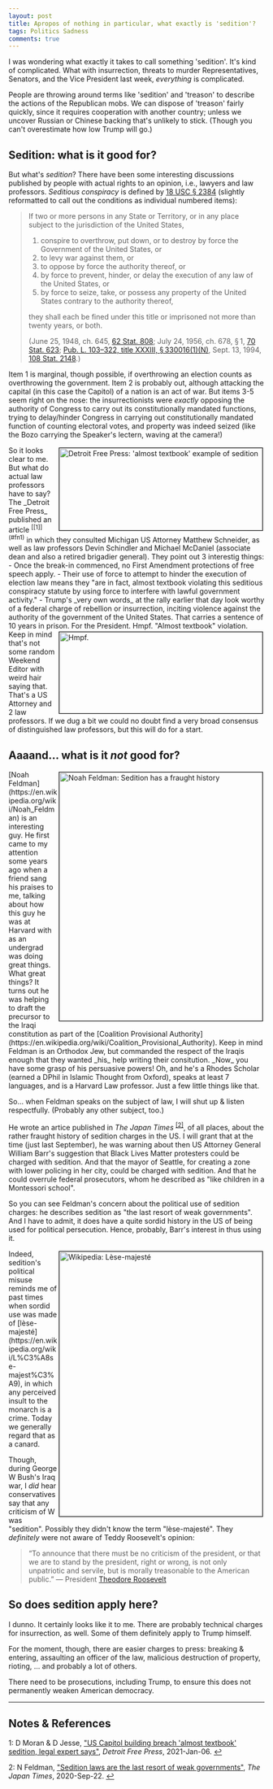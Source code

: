 ```yaml
---
layout: post
title: Apropos of nothing in particular, what exactly is 'sedition'?
tags: Politics Sadness
comments: true
---
```


I was wondering what exactly it takes to call something 'sedition'.  It's kind of
complicated.  What with insurrection, threats to murder Representatives, Senators, and the
Vice President last week, _everything_ is complicated.  

People are throwing around terms like 'sedition' and 'treason' to describe the actions of
the Republican mobs.  We can dispose of 'treason' fairly quickly, since it requires
cooperation with another country; unless we uncover Russian or Chinese backing that's
unlikely to stick.  (Though you can't overestimate how low Trump will go.)  

## Sedition: what is it good for?  

But what's _sedition_?  There have been some interesting discussions published by people with actual rights to an opinion, i.e., lawyers and law professors.  _Seditious conspiracy_ is defined by [18 USC &sect; 2384](https://www.law.cornell.edu/uscode/text/18/2384) (slightly reformatted to call out the conditions as individual numbered items):  
> If two or more persons in any State or Territory, or in any place subject to the
> jurisdiction of the United States,  
>  
> 1. conspire to overthrow, put down, or to destroy by force the Government of the United States, or  
> 2. to levy war against them, or  
> 3. to oppose by force the authority thereof, or  
> 4. by force to prevent, hinder, or delay the execution of any law of the United States, or  
> 5. by force to seize, take, or possess any property of the United States contrary to the authority thereof,  
>  
> they shall each be fined under this title or imprisoned not more than twenty years, or both.  
> 
> (June 25, 1948, ch. 645, [62 Stat. 808](https://www.law.cornell.edu/rio/citation/62_Stat._808);
> July 24, 1956, ch. 678, § 1, [70 Stat. 623](https://www.law.cornell.edu/rio/citation/70_Stat._623);
> [Pub. L. 103–322, title XXXIII, § 330016(1)(N)](https://www.law.cornell.edu/rio/citation/Pub._L._103-322), 
> Sept. 13, 1994, [108 Stat. 2148](https://www.law.cornell.edu/rio/citation/108_Stat._2148).)  

Item 1 is marginal, though possible, if overthrowing an election counts as overthrowing
the government.  Item 2 is probably out, although attacking the capital (in this case the
Capitol) of a nation is an act of war.  But items 3-5 seem right on the nose: the
insurrectionists were _exactly_ opposing the authority of Congress to carry out its
constitutionally mandated functions, trying to delay/hinder Congress in carrying out
constitutionally mandated function of counting electoral votes, and property was indeed
seized (like the Bozo carrying the Speaker's lectern, waving at the camera!)  

<img src="{{ site.baseurl }}/images/2021-01-12-sedition-dfp.jpg" width="400" height="162" alt="Detroit Free Press: 'almost textbook' example of sedition" title="Detroit Free Press: 'almost textbook' example of sedition" style="float: right; margin: 3px 3px 3px 3px; border: 1px solid #000000;"/>
So it looks clear to me.  But what do actual law professors have to say?  The _Detroit
Free Press_ published an article <sup id="fn1a">[[1]](#fn1)</sup> in which they consulted 
Michigan US Attorney Matthew Schneider, as well as law professors Devin Schindler and 
Michael McDaniel (associate dean and also a retired brigadier general).  They point out 3
interestig things:  
- Once the break-in commenced, no First Amendment protections of free speech apply.  
- Their use of force to attempt to hinder the execution of election law means they "are in
  fact, almost textbook violating this seditious conspiracy statute by using force to
  interfere with lawful government activity."  
- Trump's _very own words_ at the rally earlier that day look worthy of a federal charge
  of rebellion or insurrection, inciting violence against the authority of the government
  of the United States.  That carries a sentence of 10 years in prison.  For the
  President.  
  
<img src="{{ site.baseurl }}/images/hmpf.png" width="400" height="160" alt="Hmpf." title="Hmpf." style="float: right; margin: 3px 3px 3px 3px; border: 1px solid #000000;"/>
Hmpf.  "Almost textbook" violation.  Keep in mind that's not some random Weekend Editor
with weird hair saying that.  That's a US Attorney and 2 law professors.  If we dug a bit
we could no doubt find a very broad consensus of distinguished law professors, but this
will do for a start.  

## Aaaand... what is it _not_ good for?  

<img src="{{ site.baseurl }}/images/2021-01-12-sedition-feldman.jpg" width="400" height="489" alt="Noah Feldman: Sedition has a fraught history" title="Noah Feldman: Sedition has a fraught history" style="float: right; margin: 3px 3px 3px 3px; border: 1px solid #000000;"/>
[Noah Feldman](https://en.wikipedia.org/wiki/Noah_Feldman) is an interesting guy.  He
first came to my attention some years ago when a friend sang his praises to me, talking
about how this guy he was at Harvard with as an undergrad was doing great things.  What great things?
It turns out he was helping to draft the precursor to the Iraqi constitution as part of
the [Coalition Provisional Authority](https://en.wikipedia.org/wiki/Coalition_Provisional_Authority).
Keep in mind Feldman is an Orthodox Jew, but commanded the respect of the Iraqis enough that
they wanted _his_ help writing their consitution. _Now_ you have some grasp of his
persuasive powers!  Oh, and he's a Rhodes Scholar (earned a DPhil in Islamic Thought from
Oxford), speaks at least 7 languages, and is a Harvard Law professor.  Just a few little
things like that.  

So&hellip; when Feldman speaks on the subject of law, I will shut up &amp; listen respectfully.
(Probably any other subject, too.)  

He wrote an artice published in _The Japan Times_ <sup id="fn2a">[[2]](#fn2)</sup>, of all
places, about the rather fraught history of sedition charges in the US.  I will grant that
at the time (just last September), he was warning about then US Attorney General William
Barr's suggestion that Black Lives Matter protesters could be charged with sedition.  And
that the mayor of Seattle, for creating a zone with lower policing in her city, could be
charged with sedition.  And that he could overrule federal prosecutors, whom he described
as "like children in a Montessori school".  

So you can see Feldman's concern about the political use of sedition charges: he describes
sedition as "the last resort of weak governments".  And I have to admit, it does have a
quite sordid history in the US of being used for political persecution.  Hence, probably,
Barr's interest in thus using it.  

<img src="{{ site.baseurl }}/images/2021-01-12-sedition-lese-majeste.jpg" width="400" height="521" alt="Wikipedia: Lèse-majesté" title="Wikipedia: Lèse-majesté" style="float: right; margin: 3px 3px 3px 3px; border: 1px solid #000000;"/>
Indeed, sedition's political misuse reminds me of past times when sordid use was made of
[lèse-majesté](https://en.wikipedia.org/wiki/L%C3%A8se-majest%C3%A9), in which any
perceived insult to the monarch is a crime.  Today we generally regard that as a canard.  

Though, during George W Bush's Iraq war, I _did_ hear conservatives say that any
criticism of W was "sedition".  Possibly they didn't know the term "lèse-majesté".  They
_definitely_ were not aware of Teddy Roosevelt's opinion:  
> “To announce that there must be no criticism of the president, or that we are to stand
> by the president, right or wrong, is not only unpatriotic and servile, but is morally
> treasonable to the American public.” 
> &mdash; President [Theodore Roosevelt](https://en.wikipedia.org/wiki/Theodore_roosevelt)

## So does sedition apply here?  

I dunno.  It certainly looks like it to me.  There are probably technical charges for
insurrection, as well.  Some of them definitely apply to Trump himself.  

For the moment, though, there are easier charges to press: breaking &amp; entering,
assaulting an officer of the law, malicious destruction of property, rioting, &hellip; and
probably a lot of others.  

There need to be prosecutions, including Trump, to ensure this does not permanently weaken
American democracy.  

---

## Notes &amp; References  

<!--
<sup id="fn1a">[[1]](#fn1)</sup>
<a id="fn1">1</a>: [↩](#fn1a)  
-->

<a id="fn1">1</a>: D Moran &amp; D Jesse, ["US Capitol building breach 'almost textbook' sedition, legal expert says"](https://www.freep.com/story/news/local/michigan/2021/01/06/us-capitol-breach-sedition-legal-expert-says/6571725002/), _Detroit Free Press_, 2021-Jan-06. [↩](#fn1a)  

<a id="fn2">2</a>: N Feldman, ["Sedition laws are the last resort of weak governments"](https://www.japantimes.co.jp/opinion/2020/09/22/commentary/world-commentary/sedition-laws-weak-governments/), _The Japan Times_, 2020-Sep-22. [↩](#fn2a)  

